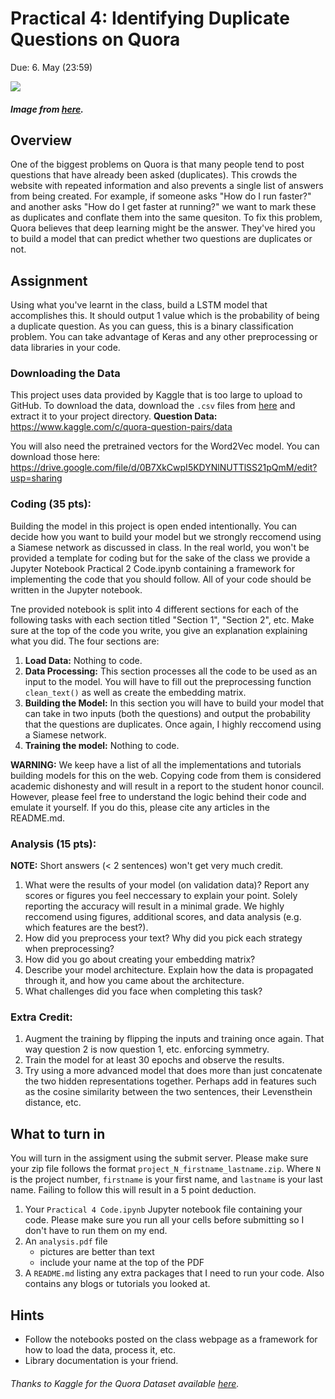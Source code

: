 # Practical 4: Identifying Duplicate Questions on Quora

Due: 6. May (23:59)

![](https://qph.fs.quoracdn.net/main-qimg-3f50dc82e91955847fbb07c169b4ff61)
##### Image from [here](https://www.quora.com/How-should-Quora-handle-duplicate-answers).

## Overview
One of the biggest problems on Quora is that many people tend to post questions that have already been asked (duplicates). This crowds the website with repeated information and also prevents a single list of answers from being created. For example, if someone asks "How do I run faster?" and another asks "How do I get faster at running?" we want to mark these as duplicates and conflate them into the same quesiton. To fix this problem, Quora believes that deep learning might be the answer. They've hired you to build a model that can predict whether two questions are duplicates or not.

## Assignment
Using what you've learnt in the class, build a LSTM model that accomplishes this. It should output 1 value which is the probability of being a duplicate question. As you can guess, this is a binary classification problem. You can take advantage of Keras and any other preprocessing or data libraries in your code.

### Downloading the Data
This project uses data provided by Kaggle that is too large to upload to GitHub. To download the data, download the `.csv` files from [here](https://www.kaggle.com/c/quora-question-pairs/data) and extract it to your project directory.
**Question Data:** https://www.kaggle.com/c/quora-question-pairs/data

You will also need the pretrained vectors for the Word2Vec model. You can download those here: https://drive.google.com/file/d/0B7XkCwpI5KDYNlNUTTlSS21pQmM/edit?usp=sharing

### Coding (35 pts):
Building the model in this project is open ended intentionally. You can decide how you want to build your model but we strongly reccomend using a Siamese network as discussed in class. In the real world, you won't be provided a template for coding but for the sake of the class we provide a Jupyter Notebook Practical 2 Code.ipynb containing a framework for implementing the code that you should follow. All of your code should be written in the Jupyter notebook.

Tne provided notebook is split into 4 different sections for each of the following tasks with each section titled "Section 1", "Section 2", etc. Make sure at the top of the code you write, you give an explanation explaining what you did. The four sections are:
1. **Load Data:** Nothing to code.
2. **Data Processing:** This section processes all the code to be used as an input to the model. You will have to fill out the preprocessing function `clean_text()` as well as create the embedding matrix.
3. **Building the Model:** In this section you will have to build your model that can take in two inputs (both the questions) and output the probability that the questions are duplicates. Once again, I highly reccomend using a Siamese network.
4. **Training the model:** Nothing to code.

**WARNING:** We keep have a list of all the implementations and tutorials building models for this on the web. Copying code from them is considered academic dishonesty and will result in a report to the student honor council. However, please feel free to understand the logic behind their code and emulate it yourself. If you do this, please cite any articles in the README.md.

### Analysis (15 pts):
**NOTE:** Short answers (< 2 sentences) won't get very much credit.
1. What were the results of your model (on validation data)? Report any scores or figures you feel neccessary to explain your point. Solely reporting the accuracy will result in a minimal grade. We highly reccomend using figures, additional scores, and data analysis (e.g. which features are the best?).
2. How did you preprocess your text? Why did you pick each strategy when preprocessing?
3. How did you go about creating your embedding matrix?
4. Describe your model architecture. Explain how the data is propagated through it, and how you came about the architecture.
5. What challenges did you face when completing this task?


### Extra Credit:
1. Augment the training by flipping the inputs and training once again. That way question 2 is now question 1, etc. enforcing symmetry.
2. Train the model for at least 30 epochs and observe the results.
2. Try using a more advanced model that does more than just concatenate the two hidden representations together. Perhaps add in features such as the cosine similarity between the two sentences, their Levensthein distance, etc.

## What to turn in
You will turn in the assigment using the submit server. Please make sure your zip file follows the format `project_N_firstname_lastname.zip`. Where `N` is the project number, `firstname` is your first name, and `lastname` is your last name. Failing to follow this will result in a 5 point deduction.

1. Your `Practical 4 Code.ipynb` Jupyter notebook file containing your code. Please make sure you run all your cells before submitting so I don't have to run them on my end.
2. An `analysis.pdf` file
    - pictures are better than text
    - include your name at the top of the PDF
3. A `README.md` listing any extra packages that I need to run your code. Also contains any blogs or tutorials you looked at.


## Hints
* Follow the notebooks posted on the class webpage as a framework for how to load the data, process it, etc.
* Library documentation is your friend.

###### Thanks to Kaggle for the Quora Dataset available <a href="https://www.kaggle.com/c/quora-question-pairs/data">here</a>.
